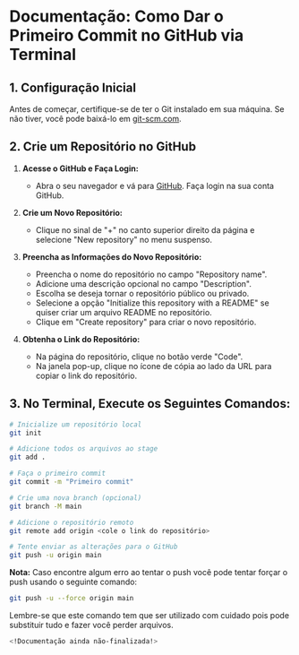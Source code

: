# Documentação: Como Dar o Primeiro Commit no GitHub via Terminal

## 1. Configuração Inicial

Antes de começar, certifique-se de ter o Git instalado em sua máquina. Se não tiver, você pode baixá-lo em [git-scm.com](https://git-scm.com/downloads).

## 2. Crie um Repositório no GitHub

1. **Acesse o GitHub e Faça Login:**
   - Abra o seu navegador e vá para [GitHub](https://github.com/). Faça login na sua conta GitHub.

2. **Crie um Novo Repositório:**
   - Clique no sinal de "+" no canto superior direito da página e selecione "New repository" no menu suspenso.

3. **Preencha as Informações do Novo Repositório:**
   - Preencha o nome do repositório no campo "Repository name".
   - Adicione uma descrição opcional no campo "Description".
   - Escolha se deseja tornar o repositório público ou privado.
   - Selecione a opção "Initialize this repository with a README" se quiser criar um arquivo README no repositório.
   - Clique em "Create repository" para criar o novo repositório.

4. **Obtenha o Link do Repositório:**
   - Na página do repositório, clique no botão verde "Code".
   - Na janela pop-up, clique no ícone de cópia ao lado da URL para copiar o link do repositório.

## 3. No Terminal, Execute os Seguintes Comandos:

```bash
# Inicialize um repositório local
git init

# Adicione todos os arquivos ao stage
git add .

# Faça o primeiro commit
git commit -m "Primeiro commit"

# Crie uma nova branch (opcional)
git branch -M main

# Adicione o repositório remoto
git remote add origin <cole o link do repositório>

# Tente enviar as alterações para o GitHub
git push -u origin main
```

**Nota:** Caso encontre algum erro ao tentar o push você pode tentar forçar o push usando o seguinte comando:

```bash
git push -u --force origin main
```

Lembre-se que este comando tem que ser utilizado com cuidado pois pode substituir tudo e fazer você perder arquivos.

```bash
<!Documentação ainda não-finalizada!>
```
